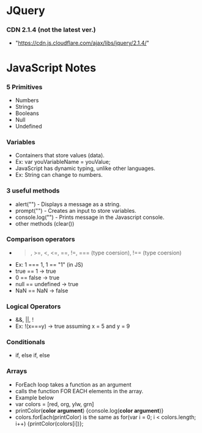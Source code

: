 # JQuery

### CDN 2.1.4 (not the latest ver.)
+ "https://cdn.js.cloudflare.com/ajax/libs/jquery/2.1.4/"


# JavaScript Notes

### 5 Primitives
+ Numbers
+ Strings
+ Booleans
+ Null
+ Undefined

### Variables
+ Containers that store values (data).
+ Ex: var youVariableName = youValue;
+ JavaScript has dynamic typing, unlike other languages.
+ Ex: String can change to numbers.

### 3 useful methods
+ alert("") - Displays a message as a string.
+ prompt("") - Creates an input to store variables.
+ console.log("") - Prints message in the Javascript console.
+ other methods (clear())

### Comparison operators
+ >, >=, <, <=, ==, !=, === (type coersion), !== (type coersion)
+ Ex: 1 === 1, 1 == "1" (in JS)
+ true == 1 -> true
+ 0 == false -> true
+ null == undefined -> true
+ NaN == NaN -> false


### Logical Operators
+ &&, ||, !
+ Ex: !(x===y) -> true assuming x = 5 and y = 9

### Conditionals
+ if, else if, else

### Arrays
+ ForEach loop takes a function as an argument
+ calls the function FOR EACH elements in the array.
+ Example below
+ var colors = [red, org, ylw, grn]
+ printColor(**color argument**) {console.log(**color argument**)}
+ colors.forEach(printColor) is the same as for(var i = 0; i < colors.length; i++) {printColor(colors[i])};
